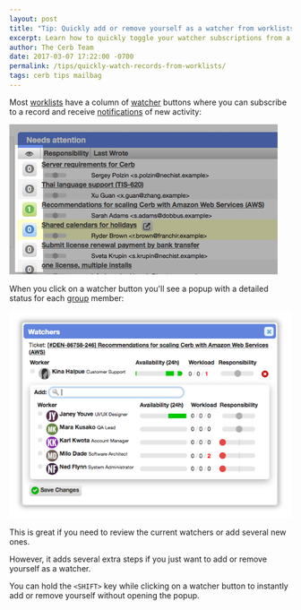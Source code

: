 ```yaml
---
layout: post
title: "Tip: Quickly add or remove yourself as a watcher from worklists"
excerpt: Learn how to quickly toggle your watcher subscriptions from a worklist.
author: The Cerb Team
date: 2017-03-07 17:22:00 -0700
permalink: /tips/quickly-watch-records-from-worklists/
tags: cerb tips mailbag
---
```


Most [worklists](/docs/workspaces/#worklists) have a column of [watcher](/docs/records/#watchers) buttons where you can subscribe to a record and receive [notifications](/docs/notifications/) of new activity:

<div class="cerb-screenshot">
<img src="/assets/images/tips/quickly-watch-records/watchers.png" class="screenshot">
</div>

When you click on a watcher button you'll see a popup with a detailed status for each [group](/docs/groups/) member:

<div class="cerb-screenshot">
<img src="/assets/images/tips/quickly-watch-records/popup.png" class="screenshot">
</div>

This is great if you need to review the current watchers or add several new ones.

However, it adds several extra steps if you just want to add or remove yourself as a watcher.

You can hold the `<SHIFT>` key while clicking on a watcher button to instantly add or remove yourself without opening the popup.
	